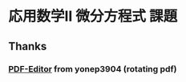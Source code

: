 # 応用数学II 微分方程式 課題

## Thanks 
### [PDF-Editor](https://github.com/yonep3904/pdf-editor) from yonep3904 (rotating pdf)
